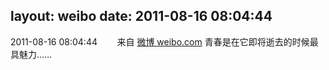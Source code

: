 layout: weibo
date: 2011-08-16 08:04:44
---
<meta name="referrer" content="no-referrer" />

2011-08-16 08:04:44  &nbsp;&nbsp;&nbsp;&nbsp;&nbsp;&nbsp; 来自 <a href="http://weibo.com/" rel="nofollow">微博 weibo.com</a>
青春是在它即将逝去的时候最具魅力…… ​​​
